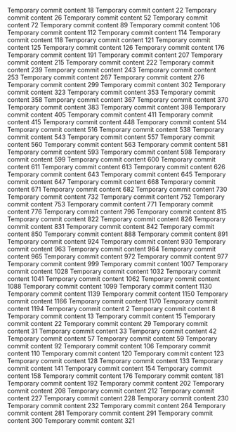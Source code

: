 Temporary commit content 18
Temporary commit content 22
Temporary commit content 26
Temporary commit content 52
Temporary commit content 72
Temporary commit content 89
Temporary commit content 106
Temporary commit content 112
Temporary commit content 114
Temporary commit content 118
Temporary commit content 121
Temporary commit content 125
Temporary commit content 126
Temporary commit content 176
Temporary commit content 191
Temporary commit content 207
Temporary commit content 215
Temporary commit content 222
Temporary commit content 239
Temporary commit content 243
Temporary commit content 253
Temporary commit content 267
Temporary commit content 276
Temporary commit content 299
Temporary commit content 302
Temporary commit content 323
Temporary commit content 353
Temporary commit content 358
Temporary commit content 367
Temporary commit content 370
Temporary commit content 383
Temporary commit content 398
Temporary commit content 405
Temporary commit content 411
Temporary commit content 415
Temporary commit content 448
Temporary commit content 514
Temporary commit content 516
Temporary commit content 538
Temporary commit content 543
Temporary commit content 557
Temporary commit content 560
Temporary commit content 563
Temporary commit content 581
Temporary commit content 593
Temporary commit content 598
Temporary commit content 599
Temporary commit content 600
Temporary commit content 611
Temporary commit content 613
Temporary commit content 626
Temporary commit content 643
Temporary commit content 645
Temporary commit content 647
Temporary commit content 668
Temporary commit content 671
Temporary commit content 682
Temporary commit content 730
Temporary commit content 732
Temporary commit content 752
Temporary commit content 753
Temporary commit content 771
Temporary commit content 776
Temporary commit content 796
Temporary commit content 815
Temporary commit content 822
Temporary commit content 826
Temporary commit content 831
Temporary commit content 842
Temporary commit content 850
Temporary commit content 888
Temporary commit content 891
Temporary commit content 924
Temporary commit content 930
Temporary commit content 963
Temporary commit content 964
Temporary commit content 965
Temporary commit content 972
Temporary commit content 977
Temporary commit content 999
Temporary commit content 1007
Temporary commit content 1028
Temporary commit content 1032
Temporary commit content 1041
Temporary commit content 1062
Temporary commit content 1088
Temporary commit content 1099
Temporary commit content 1130
Temporary commit content 1139
Temporary commit content 1150
Temporary commit content 1166
Temporary commit content 1170
Temporary commit content 1194
Temporary commit content 2
Temporary commit content 8
Temporary commit content 13
Temporary commit content 15
Temporary commit content 22
Temporary commit content 29
Temporary commit content 31
Temporary commit content 33
Temporary commit content 42
Temporary commit content 57
Temporary commit content 59
Temporary commit content 92
Temporary commit content 106
Temporary commit content 110
Temporary commit content 120
Temporary commit content 123
Temporary commit content 128
Temporary commit content 133
Temporary commit content 141
Temporary commit content 154
Temporary commit content 158
Temporary commit content 176
Temporary commit content 181
Temporary commit content 192
Temporary commit content 202
Temporary commit content 208
Temporary commit content 212
Temporary commit content 227
Temporary commit content 228
Temporary commit content 230
Temporary commit content 232
Temporary commit content 264
Temporary commit content 281
Temporary commit content 291
Temporary commit content 300
Temporary commit content 321
